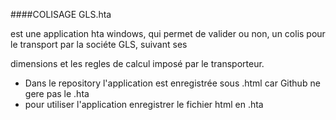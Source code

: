 ####COLISAGE GLS.hta 


est une application hta windows, qui permet de valider ou non, un colis pour le transport par la sociéte GLS, suivant ses 

dimensions et les regles de calcul imposé par le transporteur.



* Dans le repository l'application est enregistrée sous .html car Github ne gere pas le .hta
* pour utiliser l'application enregistrer le fichier html en .hta

